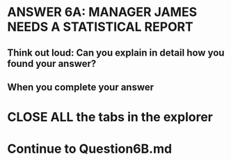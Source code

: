 ANSWER 6A: MANAGER JAMES NEEDS A STATISTICAL REPORT 
===================================================


Think out loud: Can you explain in detail how you found your answer?
-

When you complete your answer 
-

CLOSE ALL the tabs in the explorer 
=========


Continue to Question6B.md
=========================

